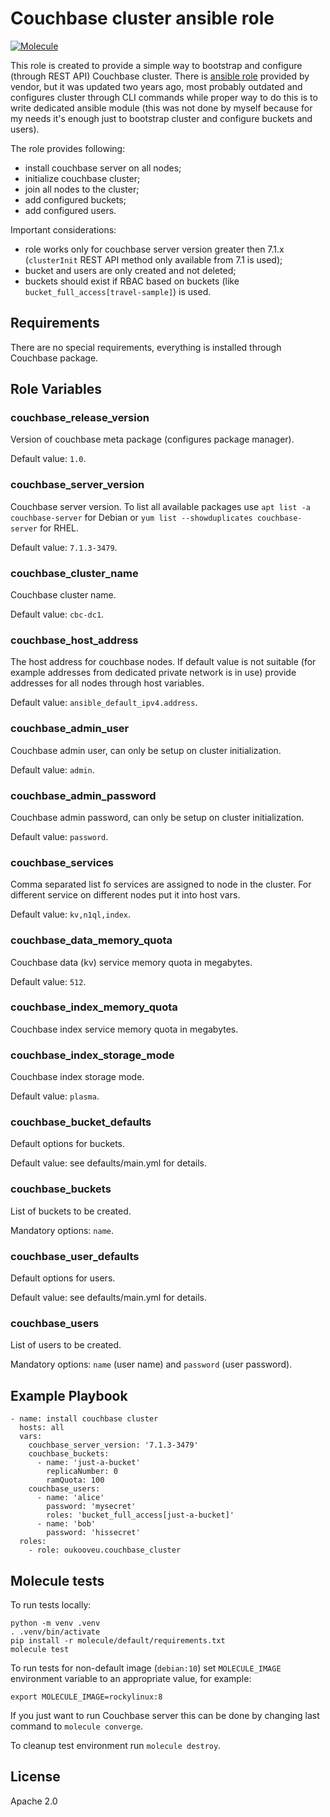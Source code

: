 # Couchbase cluster ansible role
[![Molecule](https://github.com/oukooveu/ansible-role-couchbase-cluster/actions/workflows/molecule.yml/badge.svg)](https://github.com/oukooveu/ansible-role-couchbase-cluster/actions/workflows/molecule.yml)

This role is created to provide a simple way to bootstrap and configure (through REST API) Couchbase cluster. There is [ansible role](https://github.com/couchbaselabs/ansible-couchbase-server) provided by vendor, but it was updated two years ago, most probably outdated and configures cluster through CLI commands while proper way to do this is to write dedicated ansible module (this was not done by myself because for my needs it's enough just to bootstrap cluster and configure buckets and users).

The role provides following:
- install couchbase server on all nodes;
- initialize couchbase cluster;
- join all nodes to the cluster;
- add configured buckets;
- add configured users.

Important considerations:
- role works only for couchbase server version greater then 7.1.x (`clusterInit` REST API method only available from 7.1 is used);
- bucket and users are only created and not deleted;
- buckets should exist if RBAC based on buckets (like `bucket_full_access[travel-sample]`) is used.

## Requirements

There are no special requirements, everything is installed through Couchbase package.

## Role Variables

### couchbase_release_version

Version of couchbase meta package (configures package manager).

Default value: `1.0`.

### couchbase_server_version

Couchbase server version. To list all available packages use `apt list -a couchbase-server` for Debian or `yum list --showduplicates couchbase-server` for RHEL.

Default value: `7.1.3-3479`.

### couchbase_cluster_name

Couchbase cluster name.

Default value: `cbc-dc1`.

### couchbase_host_address

The host address for couchbase nodes. If default value is not suitable (for example addresses from dedicated private network is in use) provide addresses for all nodes through host variables.

Default value: `ansible_default_ipv4.address`.

### couchbase_admin_user

Couchbase admin user, can only be setup on cluster initialization.

Default value: `admin`.

### couchbase_admin_password

Couchbase admin password, can only be setup on cluster initialization.

Default value: `password`.

### couchbase_services

Comma separated list fo services are assigned to node in the cluster. For different service on different nodes put it into host vars.

Default value: `kv,n1ql,index`.

### couchbase_data_memory_quota

Couchbase data (kv) service memory quota in megabytes.

Default value: `512`.

### couchbase_index_memory_quota

Couchbase index service memory quota in megabytes.

### couchbase_index_storage_mode

Couchbase index storage mode.

Default value: `plasma`.

### couchbase_bucket_defaults

Default options for buckets.

Default value: see defaults/main.yml for details.

### couchbase_buckets

List of buckets to be created.

Mandatory options: `name`.

### couchbase_user_defaults

Default options for users.

Default value: see defaults/main.yml for details.

### couchbase_users

List of users to be created.

Mandatory options: `name` (user name) and `password` (user password).

## Example Playbook

```
- name: install couchbase cluster
  hosts: all
  vars:
    couchbase_server_version: '7.1.3-3479'
    couchbase_buckets:
      - name: 'just-a-bucket'
        replicaNumber: 0
        ramQuota: 100
    couchbase_users:
      - name: 'alice'
        password: 'mysecret'
        roles: 'bucket_full_access[just-a-bucket]'
      - name: 'bob'
        password: 'hissecret'
  roles:
    - role: oukooveu.couchbase_cluster
```

## Molecule tests

To run tests locally:
```
python -m venv .venv
. .venv/bin/activate
pip install -r molecule/default/requirements.txt
molecule test
```

To run tests for non-default image (`debian:10`) set `MOLECULE_IMAGE` environment variable to an appropriate value, for example:
```
export MOLECULE_IMAGE=rockylinux:8
```

If you just want to run Couchbase server this can be done by changing last command to `molecule converge`.

To cleanup test environment run `molecule destroy`.

## License

Apache 2.0
